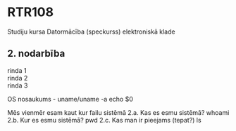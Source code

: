 # RTR108
Studiju kursa Datormācība (speckurss) elektroniskā klade
## 2. nodarbība
rinda 1  
rinda 2  
rinda 3  

OS nosaukums - uname/uname -a
echo $0

Mēs vienmēr esam kaut kur failu sistēmā
2.a. Kas es esmu sistēmā? whoami
2.b. Kur es esmu sistēmā? pwd
2.c. Kas man ir pieejams (tepat?) ls

